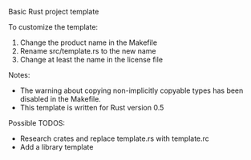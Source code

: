 Basic Rust project template

To customize the template:

1) Change the product name in the Makefile
2) Rename src/template.rs to the new name
3) Change at least the name in the license file

Notes:

- The warning about copying non-implicitly copyable types has been disabled in the Makefile.
- This template is written for Rust version 0.5

Possible TODOS:

- Research crates and replace template.rs with template.rc
- Add a library template 
